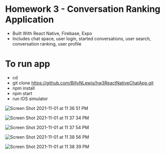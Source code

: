# Homework 3 - Conversation Ranking Application
 - Built With React Native, Firebase, Expo
 - Includes chat space, user login, started conversations, user search, conversation ranking, user profile

# To run app
  - cd <directory you want to download to>
  - git clone https://github.com/BillyNLewis/hw3ReactNativeChatApp.git
  - npm install
  - npm start
  - run IOS simulator



![Screen Shot 2021-11-01 at 11 36 51 PM](https://user-images.githubusercontent.com/55251651/139783032-0ed02700-ae77-4ad6-9075-17637383ac75.png)


![Screen Shot 2021-11-01 at 11 37 34 PM](https://user-images.githubusercontent.com/55251651/139783246-8220a963-a60c-4efd-be6b-011b63e4d054.png)


![Screen Shot 2021-11-01 at 11 37 54 PM](https://user-images.githubusercontent.com/55251651/139783266-8390b9f6-6632-436d-9af5-39d4221d3950.png)

![Screen Shot 2021-11-01 at 11 38 56 PM](https://user-images.githubusercontent.com/55251651/139783306-e133f6d0-d630-4014-bf49-9f5bddadc5d0.png)


![Screen Shot 2021-11-01 at 11 38 39 PM](https://user-images.githubusercontent.com/55251651/139783324-6535ae0b-76c1-4b57-89b4-343a9137ab41.png)



